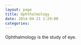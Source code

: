```yaml
---
layout: page
title: Ophthalmology
date: 2014-04-21 1:29:00
categories:  
---
```

Ophthalmology is the study of eye.
